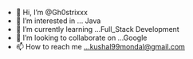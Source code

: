 - 👋 Hi, I’m @Gh0strixxx
- 👀 I’m interested in ... Java
- 🌱 I’m currently learning ...Full_Stack Development
- 💞️ I’m looking to collaborate on ...Google
- 📫 How to reach me ...kushal99mondal@gmail.com

<!---
Gh0strixxx/Gh0strixxx is a ✨ special ✨ repository because its `README.md` (this file) appears on your GitHub profile.
You can click the Preview link to take a look at your changes.
--->
